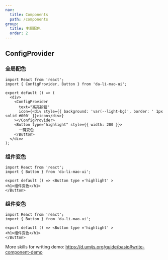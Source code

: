 ```yaml
---
nav:
  title: Components
  path: /components
group:
  title: 主题配色
  order: 2
---
```


## ConfigProvider

### 全局配色

```tsx
import React from 'react';
import { ConfigProvider, Button } from 'da-li-mao-ui';

export default () => (
  <div>
    <ConfigProvider
      text="高亮按钮"
      icon={<div style={{ background: 'var(--light-bg)', border: ' 1px solid #000' }}>icon</div>}
    ></ConfigProvider>
    <Button type="highlight" style={{ width: 200 }}>
      一键变色
    </Button>
  </div>
);
```

### 组件变色

```tsx
import React from 'react';
import { Button } from 'da-li-mao-ui';

export default () => <Button type ='highlight' >
<h1>组件变色</h1> 
</Button>
```


### 组件变色

```tsx
import React from 'react';
import { Button } from 'da-li-mao-ui';

export default () => <Button type ='highlight' >
<h1>组件变色</h1> 
</Button>
```

More skills for writing demo: https://d.umijs.org/guide/basic#write-component-demo
